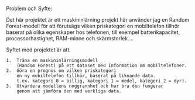 Problem och Syfte:

Det här projektet är ett maskininlärning projekt här
använder jag en Random Forest-modell för att 
förutsägs vilken priskategori en mobiltelefon tillhör baserat 
på olika egenskaper hos telefonen, 
till exempel batterikapacitet, processorhastighet, 
RAM-minne och skärmstorlek....

Syftet med projektet är att:

	1.	Träna en maskininlärningsmodell
        (Random Forest) på ett dataset med information om mobiltelefoner.
	2.	Göra en prognos om vilken priskategori 
        en ny mobiltelefon tillhör, baserat på liknande data.
        t.ex. kategori 0 = billig, kategori 1 = medel, kategori 2 = dyr).
	3.	Utvärdera modellens noggrannhet och hur bra den fungerar 
        genom att jämföra den med verkliga data.
